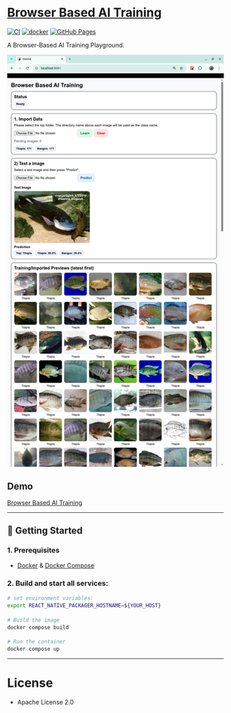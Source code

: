 # [Browser Based AI Training](https://github.com/europanite/browser_based_ai_training "Browser Based AI Training")

[![CI](https://github.com/europanite/browser_based_ai_training/actions/workflows/ci.yml/badge.svg)](https://github.com/europanite/browser_based_ai_training/actions/workflows/ci.yml)
[![docker](https://github.com/europanite/browser_based_ai_training/actions/workflows/docker.yml/badge.svg)](https://github.com/europanite/browser_based_ai_training/actions/workflows/docker.yml)
[![GitHub Pages](https://github.com/europanite/browser_based_ai_training/actions/workflows/deploy-pages.yml/badge.svg)](https://github.com/europanite/browser_based_ai_training/actions/workflows/deploy-pages.yml)

A Browser-Based AI Training Playground. 

!["web_ui"](./assets/images/web_ui.png)

##  Demo
 [Browser Based AI Training](https://europanite.github.io/browser_based_ai_training/)

---

## 🚀 Getting Started

### 1. Prerequisites
- [Docker](https://www.docker.com/) & [Docker Compose](https://docs.docker.com/compose/)

### 2. Build and start all services:

```bash
# set environment variables:
export REACT_NATIVE_PACKAGER_HOSTNAME=${YOUR_HOST}

# Build the image
docker compose build

# Run the container
docker compose up
```
---

# License
- Apache License 2.0